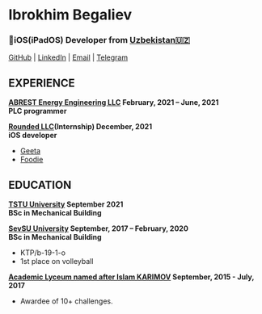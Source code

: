 # Ibrokhim Begaliev


### iOS(iPadOS) Developer  from  [Uzbekistan🇺🇿](https://en.wikipedia.org/wiki/Uzbekistan)

[GitHub](https://github.com/ibegaliev) | [LinkedIn](https://www.linkedin.com/in/ibegaliev/) | [Email](mailto:ibrohimbek2048@gmail.com) | [Telegram](https://t.me/ibegaliev)

EXPERIENCE
-
**[ABREST Energy Engineering LLC](http://abrest.uz/) February, 2021 – June, 2021 <br>
PLC programmer**

**[Rounded LLC](https://www.instagram.com/rndd.llc/)(Internship) December, 2021 <br>
iOS developer**
- [Geeta](https://github.com/ibegaliev/Geeta)
- [Foodie](https://github.com/ibegaliev/Fooder)


EDUCATION
-

**[TSTU University](http://tdtu.uz/) September 2021 <br>
BSc in Mechanical Building**

**[SevSU University](https://www.sevsu.ru/) September, 2017 – February, 2020 <br>
BSc in Mechanical Building**

 - KTP/b-19-1-o
 - 1st place on volleyball
 
**[Academic Lyceum named after Islam KARIMOV](https://alkt.uz/) September, 2015 - July, 2017 <br>**

  - Awardee of 10+ challenges.
